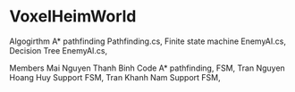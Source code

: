 # VoxelHeimWorld
Algogirthm
A* pathfinding Pathfinding.cs, 
Finite state machine EnemyAI.cs, 
Decision Tree EnemyAI.cs, 

Members
Mai Nguyen Thanh Binh Code A* pathfinding, FSM, 
Tran Nguyen Hoang Huy Support FSM, 
Tran Khanh Nam Support FSM, 
